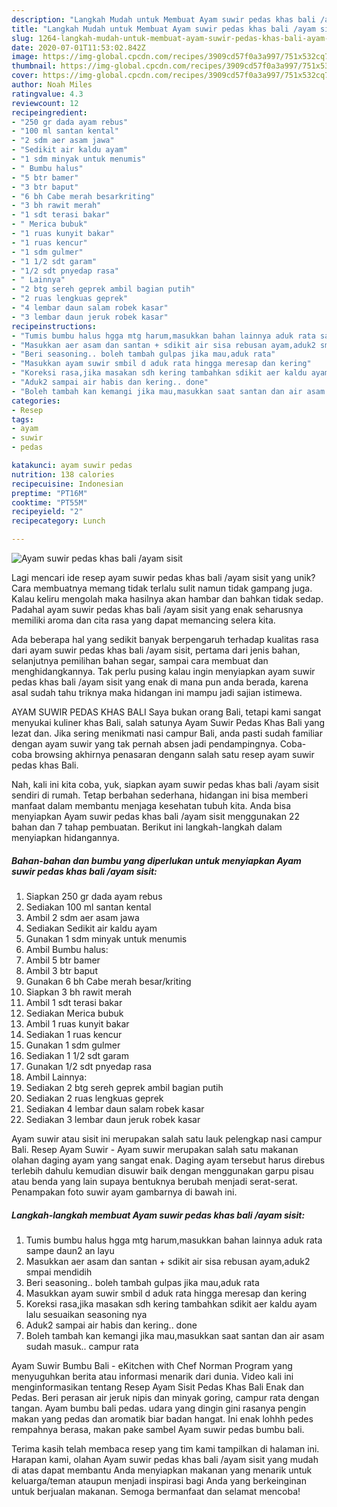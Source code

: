 ```yaml
---
description: "Langkah Mudah untuk Membuat Ayam suwir pedas khas bali /ayam sisit yang Enak"
title: "Langkah Mudah untuk Membuat Ayam suwir pedas khas bali /ayam sisit yang Enak"
slug: 1264-langkah-mudah-untuk-membuat-ayam-suwir-pedas-khas-bali-ayam-sisit-yang-enak
date: 2020-07-01T11:53:02.842Z
image: https://img-global.cpcdn.com/recipes/3909cd57f0a3a997/751x532cq70/ayam-suwir-pedas-khas-bali-ayam-sisit-foto-resep-utama.jpg
thumbnail: https://img-global.cpcdn.com/recipes/3909cd57f0a3a997/751x532cq70/ayam-suwir-pedas-khas-bali-ayam-sisit-foto-resep-utama.jpg
cover: https://img-global.cpcdn.com/recipes/3909cd57f0a3a997/751x532cq70/ayam-suwir-pedas-khas-bali-ayam-sisit-foto-resep-utama.jpg
author: Noah Miles
ratingvalue: 4.3
reviewcount: 12
recipeingredient:
- "250 gr dada ayam rebus"
- "100 ml santan kental"
- "2 sdm aer asam jawa"
- "Sedikit air kaldu ayam"
- "1 sdm minyak untuk menumis"
- " Bumbu halus"
- "5 btr bamer"
- "3 btr baput"
- "6 bh Cabe merah besarkriting"
- "3 bh rawit merah"
- "1 sdt terasi bakar"
- " Merica bubuk"
- "1 ruas kunyit bakar"
- "1 ruas kencur"
- "1 sdm gulmer"
- "1 1/2 sdt garam"
- "1/2 sdt pnyedap rasa"
- " Lainnya"
- "2 btg sereh geprek ambil bagian putih"
- "2 ruas lengkuas geprek"
- "4 lembar daun salam robek kasar"
- "3 lembar daun jeruk robek kasar"
recipeinstructions:
- "Tumis bumbu halus hgga mtg harum,masukkan bahan lainnya aduk rata sampe daun2 an layu"
- "Masukkan aer asam dan santan + sdikit air sisa rebusan ayam,aduk2 smpai mendidih"
- "Beri seasoning.. boleh tambah gulpas jika mau,aduk rata"
- "Masukkan ayam suwir smbil d aduk rata hingga meresap dan kering"
- "Koreksi rasa,jika masakan sdh kering tambahkan sdikit aer kaldu ayam lalu sesuaikan seasoning nya"
- "Aduk2 sampai air habis dan kering.. done"
- "Boleh tambah kan kemangi jika mau,masukkan saat santan dan air asam sudah masuk.. campur rata"
categories:
- Resep
tags:
- ayam
- suwir
- pedas

katakunci: ayam suwir pedas 
nutrition: 138 calories
recipecuisine: Indonesian
preptime: "PT16M"
cooktime: "PT55M"
recipeyield: "2"
recipecategory: Lunch

---
```



![Ayam suwir pedas khas bali /ayam sisit](https://img-global.cpcdn.com/recipes/3909cd57f0a3a997/751x532cq70/ayam-suwir-pedas-khas-bali-ayam-sisit-foto-resep-utama.jpg)

Lagi mencari ide resep ayam suwir pedas khas bali /ayam sisit yang unik? Cara membuatnya memang tidak terlalu sulit namun tidak gampang juga. Kalau keliru mengolah maka hasilnya akan hambar dan bahkan tidak sedap. Padahal ayam suwir pedas khas bali /ayam sisit yang enak seharusnya memiliki aroma dan cita rasa yang dapat memancing selera kita.

Ada beberapa hal yang sedikit banyak berpengaruh terhadap kualitas rasa dari ayam suwir pedas khas bali /ayam sisit, pertama dari jenis bahan, selanjutnya pemilihan bahan segar, sampai cara membuat dan menghidangkannya. Tak perlu pusing kalau ingin menyiapkan ayam suwir pedas khas bali /ayam sisit yang enak di mana pun anda berada, karena asal sudah tahu triknya maka hidangan ini mampu jadi sajian istimewa.

AYAM SUWIR PEDAS KHAS BALI Saya bukan orang Bali, tetapi kami sangat menyukai kuliner khas Bali, salah satunya Ayam Suwir Pedas Khas Bali yang lezat dan. Jika sering menikmati nasi campur Bali, anda pasti sudah familiar dengan ayam suwir yang tak pernah absen jadi pendampingnya. Coba-coba browsing akhirnya penasaran dengann salah satu resep ayam suwir pedas khas Bali.


Nah, kali ini kita coba, yuk, siapkan ayam suwir pedas khas bali /ayam sisit sendiri di rumah. Tetap berbahan sederhana, hidangan ini bisa memberi manfaat dalam membantu menjaga kesehatan tubuh kita. Anda bisa menyiapkan Ayam suwir pedas khas bali /ayam sisit menggunakan 22 bahan dan 7 tahap pembuatan. Berikut ini langkah-langkah dalam menyiapkan hidangannya.

<!--inarticleads1-->

##### Bahan-bahan dan bumbu yang diperlukan untuk menyiapkan Ayam suwir pedas khas bali /ayam sisit:

1. Siapkan 250 gr dada ayam rebus
1. Sediakan 100 ml santan kental
1. Ambil 2 sdm aer asam jawa
1. Sediakan Sedikit air kaldu ayam
1. Gunakan 1 sdm minyak untuk menumis
1. Ambil  Bumbu halus:
1. Ambil 5 btr bamer
1. Ambil 3 btr baput
1. Gunakan 6 bh Cabe merah besar/kriting
1. Siapkan 3 bh rawit merah
1. Ambil 1 sdt terasi bakar
1. Sediakan  Merica bubuk
1. Ambil 1 ruas kunyit bakar
1. Sediakan 1 ruas kencur
1. Gunakan 1 sdm gulmer
1. Sediakan 1 1/2 sdt garam
1. Gunakan 1/2 sdt pnyedap rasa
1. Ambil  Lainnya:
1. Sediakan 2 btg sereh geprek ambil bagian putih
1. Sediakan 2 ruas lengkuas geprek
1. Sediakan 4 lembar daun salam robek kasar
1. Sediakan 3 lembar daun jeruk robek kasar


Ayam suwir atau sisit ini merupakan salah satu lauk pelengkap nasi campur Bali. Resep Ayam Suwir - Ayam suwir merupakan salah satu makanan olahan daging ayam yang sangat enak. Daging ayam tersebut harus direbus terlebih dahulu kemudian disuwir baik dengan menggunakan garpu pisau atau benda yang lain supaya bentuknya berubah menjadi serat-serat. Penampakan foto suwir ayam gambarnya di bawah ini. 

<!--inarticleads2-->

##### Langkah-langkah membuat Ayam suwir pedas khas bali /ayam sisit:

1. Tumis bumbu halus hgga mtg harum,masukkan bahan lainnya aduk rata sampe daun2 an layu
1. Masukkan aer asam dan santan + sdikit air sisa rebusan ayam,aduk2 smpai mendidih
1. Beri seasoning.. boleh tambah gulpas jika mau,aduk rata
1. Masukkan ayam suwir smbil d aduk rata hingga meresap dan kering
1. Koreksi rasa,jika masakan sdh kering tambahkan sdikit aer kaldu ayam lalu sesuaikan seasoning nya
1. Aduk2 sampai air habis dan kering.. done
1. Boleh tambah kan kemangi jika mau,masukkan saat santan dan air asam sudah masuk.. campur rata


Ayam Suwir Bumbu Bali - eKitchen with Chef Norman Program yang menyuguhkan berita atau informasi menarik dari dunia. Video kali ini menginformasikan tentang Resep Ayam Sisit Pedas Khas Bali Enak dan Pedas. Beri perasan air jeruk nipis dan minyak goring, campur rata dengan tangan. Ayam bumbu bali pedas. udara yang dingin gini rasanya pengin makan yang pedas dan aromatik biar badan hangat. Ini enak lohhh pedes rempahnya berasa, makan pake sambel Ayam suwir pedas bumbu bali. 

Terima kasih telah membaca resep yang tim kami tampilkan di halaman ini. Harapan kami, olahan Ayam suwir pedas khas bali /ayam sisit yang mudah di atas dapat membantu Anda menyiapkan makanan yang menarik untuk keluarga/teman ataupun menjadi inspirasi bagi Anda yang berkeinginan untuk berjualan makanan. Semoga bermanfaat dan selamat mencoba!
